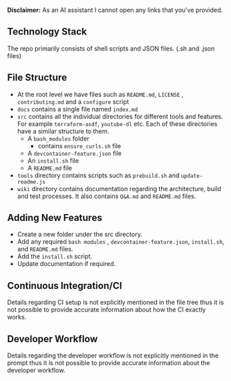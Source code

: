 **Disclaimer:** As an AI assistant I cannot open any links that you've provided.
## Technology Stack
The repo primarily consists of shell scripts and JSON files. (.sh and .json files)
## File Structure
- At the root level we have files such as `README.md`, `LICENSE` , `contributing.md` and a `configure` script
- `docs` contains a single file named `index.md`
- `src` contains all the individual directories for different tools and features. For example `terraform-asdf`, `youtube-dl` etc. Each of these directories have a similar structure to them.
	- A `bash_modules` folder
		- contains `ensure_curls.sh` file
	- A `devcontainer-feature.json` file
	- An `install.sh` file
	- A `README.md` file
- `tools` directory contains scripts such as `prebuild.sh` and `update-readme.js` 
- `wiki` directory contains documentation regarding the architecture, build and test processes. It also contains `Q&A.md` and `README.md` files. 

## Adding New Features
- Create a new folder under the src directory.
- Add any required `bash modules` , `devcontainer-feature.json`, `install.sh`, and `README.md` files.
- Add the `install.sh` script.
- Update documentation if required.

## Continuous Integration/CI
Details regarding CI setup is not explicitly mentioned in the file tree thus it is not possible to provide accurate information about how the CI exactly works.

## Developer Workflow
Details regarding the developer workflow  is not explicitly mentioned in the prompt thus it is not possible to provide accurate information about the developer workflow.